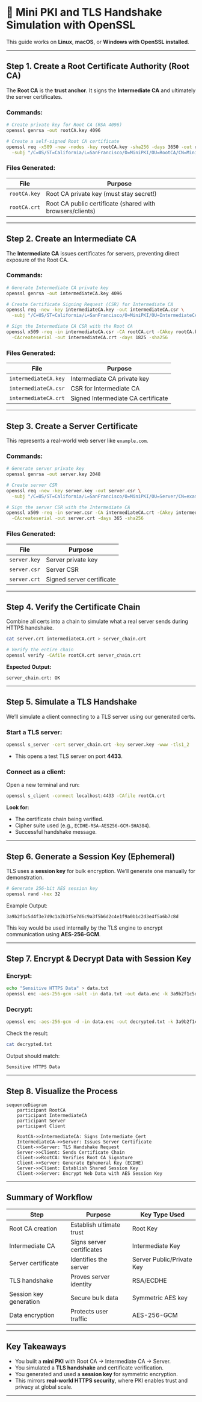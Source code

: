 # 🧪 **Mini PKI and TLS Handshake Simulation with OpenSSL**

This guide works on **Linux**, **macOS**, or **Windows with OpenSSL installed**.

---

## **Step 1. Create a Root Certificate Authority (Root CA)**

The **Root CA** is the **trust anchor**.
It signs the **Intermediate CA** and ultimately the server certificates.

### **Commands:**

```bash
# Create private key for Root CA (RSA 4096)
openssl genrsa -out rootCA.key 4096

# Create a self-signed Root CA certificate
openssl req -x509 -new -nodes -key rootCA.key -sha256 -days 3650 -out rootCA.crt \
  -subj "/C=US/ST=California/L=SanFrancisco/O=MiniPKI/OU=RootCA/CN=MiniPKI Root CA"
```

### **Files Generated:**

| File         | Purpose                                                   |
| ------------ | --------------------------------------------------------- |
| `rootCA.key` | Root CA private key (must stay secret!)                   |
| `rootCA.crt` | Root CA public certificate (shared with browsers/clients) |

---

## **Step 2. Create an Intermediate CA**

The **Intermediate CA** issues certificates for servers, preventing direct exposure of the Root CA.

### **Commands:**

```bash
# Generate Intermediate CA private key
openssl genrsa -out intermediateCA.key 4096

# Create Certificate Signing Request (CSR) for Intermediate CA
openssl req -new -key intermediateCA.key -out intermediateCA.csr \
  -subj "/C=US/ST=California/L=SanFrancisco/O=MiniPKI/OU=IntermediateCA/CN=MiniPKI Intermediate CA"

# Sign the Intermediate CA CSR with the Root CA
openssl x509 -req -in intermediateCA.csr -CA rootCA.crt -CAkey rootCA.key \
  -CAcreateserial -out intermediateCA.crt -days 1825 -sha256
```

### **Files Generated:**

| File                 | Purpose                            |
| -------------------- | ---------------------------------- |
| `intermediateCA.key` | Intermediate CA private key        |
| `intermediateCA.csr` | CSR for Intermediate CA            |
| `intermediateCA.crt` | Signed Intermediate CA certificate |

---

## **Step 3. Create a Server Certificate**

This represents a real-world web server like `example.com`.

### **Commands:**

```bash
# Generate server private key
openssl genrsa -out server.key 2048

# Create server CSR
openssl req -new -key server.key -out server.csr \
  -subj "/C=US/ST=California/L=SanFrancisco/O=MiniPKI/OU=Server/CN=example.com"

# Sign the server CSR with the Intermediate CA
openssl x509 -req -in server.csr -CA intermediateCA.crt -CAkey intermediateCA.key \
  -CAcreateserial -out server.crt -days 365 -sha256
```

### **Files Generated:**

| File         | Purpose                   |
| ------------ | ------------------------- |
| `server.key` | Server private key        |
| `server.csr` | Server CSR                |
| `server.crt` | Signed server certificate |

---

## **Step 4. Verify the Certificate Chain**

Combine all certs into a chain to simulate what a real server sends during HTTPS handshake.

```bash
cat server.crt intermediateCA.crt > server_chain.crt

# Verify the entire chain
openssl verify -CAfile rootCA.crt server_chain.crt
```

**Expected Output:**

```
server_chain.crt: OK
```

---

## **Step 5. Simulate a TLS Handshake**

We’ll simulate a client connecting to a TLS server using our generated certs.

### **Start a TLS server:**

```bash
openssl s_server -cert server_chain.crt -key server.key -www -tls1_2
```

* This opens a test TLS server on port **4433**.

### **Connect as a client:**

Open a new terminal and run:

```bash
openssl s_client -connect localhost:4433 -CAfile rootCA.crt
```

**Look for:**

* The certificate chain being verified.
* Cipher suite used (e.g., `ECDHE-RSA-AES256-GCM-SHA384`).
* Successful handshake message.

---

## **Step 6. Generate a Session Key (Ephemeral)**

TLS uses a **session key** for bulk encryption.
We’ll generate one manually for demonstration.

```bash
# Generate 256-bit AES session key
openssl rand -hex 32
```

Example Output:

```
3a9b2f1c5d4f3e7d9c1a2b3f5e7d6c9a3f5b6d2c4e1f9a0b1c2d3e4f5a6b7c8d
```

This key would be used internally by the TLS engine to encrypt communication using **AES-256-GCM**.

---

## **Step 7. Encrypt & Decrypt Data with Session Key**

### **Encrypt:**

```bash
echo "Sensitive HTTPS Data" > data.txt
openssl enc -aes-256-gcm -salt -in data.txt -out data.enc -k 3a9b2f1c5d4f3e7d9c1a2b3f5e7d6c9a3f5b6d2c4e1f9a0b1c2d3e4f5a6b7c8d
```

### **Decrypt:**

```bash
openssl enc -aes-256-gcm -d -in data.enc -out decrypted.txt -k 3a9b2f1c5d4f3e7d9c1a2b3f5e7d6c9a3f5b6d2c4e1f9a0b1c2d3e4f5a6b7c8d
```

Check the result:

```bash
cat decrypted.txt
```

Output should match:

```
Sensitive HTTPS Data
```

---

## **Step 8. Visualize the Process**

```mermaid
sequenceDiagram
    participant RootCA
    participant IntermediateCA
    participant Server
    participant Client

    RootCA->>IntermediateCA: Signs Intermediate Cert
    IntermediateCA->>Server: Issues Server Certificate
    Client->>Server: TLS Handshake Request
    Server->>Client: Sends Certificate Chain
    Client->>RootCA: Verifies Root CA Signature
    Client->>Server: Generate Ephemeral Key (ECDHE)
    Server->>Client: Establish Shared Session Key
    Client->>Server: Encrypt Web Data with AES Session Key
```

---

## **Summary of Workflow**

| **Step**               | **Purpose**               | **Key Type Used**         |
| ---------------------- | ------------------------- | ------------------------- |
| Root CA creation       | Establish ultimate trust  | Root Key                  |
| Intermediate CA        | Signs server certificates | Intermediate Key          |
| Server certificate     | Identifies the server     | Server Public/Private Key |
| TLS handshake          | Proves server identity    | RSA/ECDHE                 |
| Session key generation | Secure bulk data          | Symmetric AES key         |
| Data encryption        | Protects user traffic     | AES-256-GCM               |

---

## **Key Takeaways**

* You built a **mini PKI** with Root CA → Intermediate CA → Server.
* You simulated a **TLS handshake** and certificate verification.
* You generated and used a **session key** for symmetric encryption.
* This mirrors **real-world HTTPS security**, where PKI enables trust and privacy at global scale.

---
